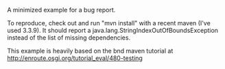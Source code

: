 
A minimized example for a bug report.

To reproduce, check out and run "mvn install" with a recent maven (I've used 3.3.9). It should report a java.lang.StringIndexOutOfBoundsException instead of the list of missing dependencies.

This example is heavily based on the bnd maven tutorial at http://enroute.osgi.org/tutorial_eval/480-testing

